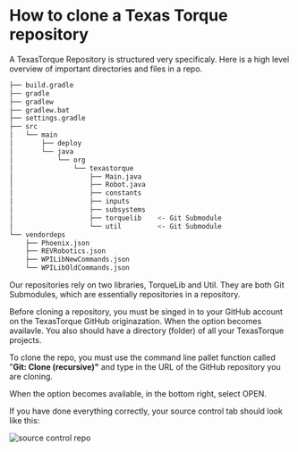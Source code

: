 # How to clone a Texas Torque repository

A TexasTorque Repository is structured very specificaly. Here is a high level overview of important directories and files in a repo.

```sh
├── build.gradle
├── gradle
├── gradlew
├── gradlew.bat
├── settings.gradle
├── src
│   └── main
│       ├── deploy
│       └── java
│           └── org
│               └── texastorque
│                   ├── Main.java
│                   ├── Robot.java
│                   ├── constants
│                   ├── inputs
│                   ├── subsystems
│                   ├── torquelib    <- Git Submodule
│                   └── util         <- Git Submodule 
└── vendordeps
    ├── Phoenix.json
    ├── REVRobotics.json
    ├── WPILibNewCommands.json
    └── WPILibOldCommands.json
```

Our repositories rely on two libraries, TorqueLib and Util. They are both Git Submodules, which are essentially repositories in a repository.

Before cloning a repository, you must be singed in to your GitHub account on the TexasTorque GitHub originazation. When the option becomes availavle. You also should have a directory (folder) of all your TexasTorque projects.

To clone the repo, you must use the command line pallet function called "**Git: Clone (recursive)"** and type in the URL of the GitHub repository you are cloning.

When the option becomes available, in the bottom right, select OPEN.

If you have done everything correctly, your source control tab should look like this:

![source control repo](/static/imgs/correctsourcecontrol.png)
